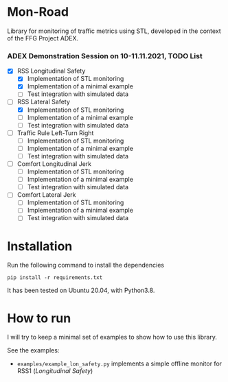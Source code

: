 # Mon-Road
Library for monitoring of traffic metrics using STL, developed in the context of the FFG Project ADEX.

### ADEX Demonstration Session on 10-11.11.2021, TODO List
- [x] RSS Longitudinal Safety
  - [x] Implementation of STL monitoring
  - [x] Implementation of a minimal example
  - [ ] Test integration with simulated data
- [ ] RSS Lateral Safety
  - [x] Implementation of STL monitoring
  - [ ] Implementation of a minimal example
  - [ ] Test integration with simulated data
- [ ] Traffic Rule Left-Turn Right
  - [ ] Implementation of STL monitoring
  - [ ] Implementation of a minimal example
  - [ ] Test integration with simulated data
- [ ] Comfort Longitudinal Jerk
  - [ ] Implementation of STL monitoring
  - [ ] Implementation of a minimal example
  - [ ] Test integration with simulated data
- [ ] Comfort Lateral Jerk
  - [ ] Implementation of STL monitoring
  - [ ] Implementation of a minimal example
  - [ ] Test integration with simulated data

# Installation
Run the following command to install the dependencies 
```
pip install -r requirements.txt
```
It has been tested on Ubuntu 20.04, with Python3.8.

# How to run
I will try to keep a minimal set of examples to show how to use this library.

See the examples:
- `examples/example_lon_safety.py` implements a simple offline monitor for RSS1 (*Longitudinal Safety*)

